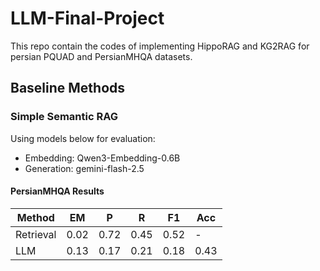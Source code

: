# LLM-Final-Project
This repo contain the codes of implementing HippoRAG and KG2RAG for persian PQUAD and PersianMHQA datasets.
## Baseline Methods
### Simple Semantic RAG
Using models below for evaluation:

* Embedding: Qwen3-Embedding-0.6B
* Generation: gemini-flash-2.5
#### PersianMHQA Results

| Method     | EM   | P    | R    | F1   | Acc  |
|------------|------|------|------|------|------|
| Retrieval  | 0.02 | 0.72 | 0.45 | 0.52 |  -   |
| LLM        | 0.13 | 0.17 | 0.21 | 0.18 | 0.43 |
